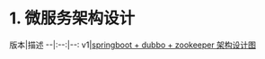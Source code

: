 # 1. 微服务架构设计

版本|描述
--|:--:|--:
v1|[springboot + dubbo + zookeeper 架构设计图](mic/micspringbootzookeeperdubbo/micspringbootzookeeperdubbo.md)
